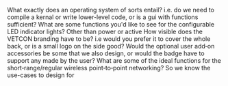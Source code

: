 What exactly does an operating system of sorts entail? i.e. do we need to compile a kernal or write lower-level code, or is a gui with functions sufficient?
What are some functions you'd like to see for the configurable LED indicator lights? Other than power or active
How visible does the VETCON branding have to be? i.e would you prefer it to cover the whole back, or is a small logo on the side good?
Would the optional user add‐on accessories be some that we also design, or would the badge have to support any made by the user?
What are some of the ideal functions for the short‐range/regular wireless point‐to‐point networking? So we know the use-cases to design for